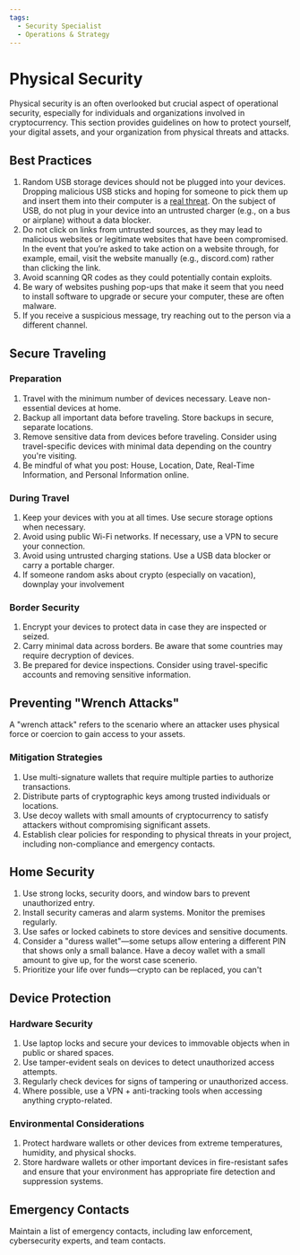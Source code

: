 ```yaml
---
tags:
  - Security Specialist
  - Operations & Strategy
---
```


# Physical Security


Physical security is an often overlooked but crucial aspect of operational security, especially for individuals and organizations involved in cryptocurrency. This section provides guidelines on how to protect yourself, your digital assets, and your organization from physical threats and attacks.

## Best Practices
1. Random USB storage devices should not be plugged into your devices. Dropping malicious USB sticks and hoping for someone to pick them up and insert them into their computer is a [real threat](https://www.pcmag.com/how-to/dont-plug-it-in-how-to-prevent-a-usb-attack). On the subject of USB, do not plug in your device into an untrusted charger (e.g., on a bus or airplane) without a data blocker.
2. Do not click on links from untrusted sources, as they may lead to malicious websites or legitimate websites that have been compromised. In the event that you’re asked to take action on a website through, for example, email, visit the website manually (e.g., discord.com) rather than clicking the link.
3. Avoid scanning QR codes as they could potentially contain exploits.
4. Be wary of websites pushing pop-ups that make it seem that you need to install software to upgrade or secure your computer, these are often malware.
5. If you receive a suspicious message, try reaching out to the person via a different channel.


## Secure Traveling

### Preparation
1. Travel with the minimum number of devices necessary. Leave non-essential devices at home.
2. Backup all important data before traveling. Store backups in secure, separate locations.
3. Remove sensitive data from devices before traveling. Consider using travel-specific devices with minimal data depending on the country you're visiting.
4. Be mindful of what you post: House, Location, Date, Real-Time Information, and Personal Information online.

### During Travel
1. Keep your devices with you at all times. Use secure storage options when necessary.
2. Avoid using public Wi-Fi networks. If necessary, use a VPN to secure your connection.
3. Avoid using untrusted charging stations. Use a USB data blocker or carry a portable charger.
4. If someone random asks about crypto (especially on vacation), downplay your involvement

### Border Security
1. Encrypt your devices to protect data in case they are inspected or seized.
2. Carry minimal data across borders. Be aware that some countries may require decryption of devices.
3. Be prepared for device inspections. Consider using travel-specific accounts and removing sensitive information.

## Preventing "Wrench Attacks"

A "wrench attack" refers to the scenario where an attacker uses physical force or coercion to gain access to your assets.

### Mitigation Strategies
1. Use multi-signature wallets that require multiple parties to authorize transactions.
2. Distribute parts of cryptographic keys among trusted individuals or locations.
3. Use decoy wallets with small amounts of cryptocurrency to satisfy attackers without compromising significant assets.
4. Establish clear policies for responding to physical threats in your project, including non-compliance and emergency contacts.

## Home Security

1. Use strong locks, security doors, and window bars to prevent unauthorized entry.
2. Install security cameras and alarm systems. Monitor the premises regularly.
3. Use safes or locked cabinets to store devices and sensitive documents.
4. Consider a "duress wallet"—some setups allow entering a different PIN that shows only a small balance. Have a decoy wallet with a small amount to give up, for the worst case scenerio.
5. Prioritize your life over funds—crypto can be replaced, you can't

## Device Protection

### Hardware Security
1. Use laptop locks and secure your devices to immovable objects when in public or shared spaces.
2. Use tamper-evident seals on devices to detect unauthorized access attempts.
3. Regularly check devices for signs of tampering or unauthorized access.
4. Where possible, use a VPN + anti-tracking tools when accessing anything crypto-related.


### Environmental Considerations
1. Protect hardware wallets or other devices from extreme temperatures, humidity, and physical shocks.
2. Store hardware wallets or other important devices in fire-resistant safes and ensure that your environment has appropriate fire detection and suppression systems.

## Emergency Contacts
Maintain a list of emergency contacts, including law enforcement, cybersecurity experts, and team contacts.
